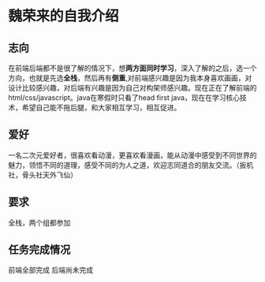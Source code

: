 # 魏荣来的自我介绍
## 志向
在前端后端都不是很了解的情况下，想**两方面同时学习**，深入了解的之后，选一个方向，也就是先选**全栈**，然后再有**侧重**,对前端感兴趣是因为我本身喜欢画画，对设计比较感兴趣，对后端有兴趣是因为自己对构架师感兴趣。现在正在了解前端的html/css/javascript。java在寒假时只看了head first java，现在在学习核心技术，希望自己能不拖后腿，和大家相互学习，相互促进。
## 爱好
一名二次元爱好者，很喜欢看动漫，更喜欢看漫画，能从动漫中感受到不同世界的魅力，领悟不同的道理，感受不同的为人之道，欢迎志同道合的朋友交流。（扳机社，骨头社天外飞仙）
## 要求
全栈，两个组都参加
## 任务完成情况
前端全部完成
后端尚未完成